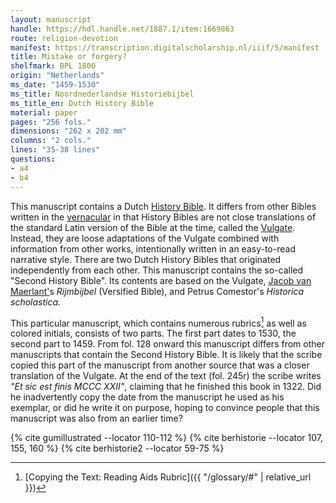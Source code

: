 ```yaml
---
layout: manuscript
handle: https://hdl.handle.net/1887.1/item:1669863
route: religion-devotion
manifest: https://transcription.digitalscholarship.nl/iiif/5/manifest
title: Mistake or forgery?
shelfmark: BPL 1800
origin: "Netherlands"
ms_date: "1459-1530"
ms_title: Noordnederlandse Historiebijbel 
ms_title_en: Dutch History Bible
material: paper
pages: "256 fols."
dimensions: "262 x 202 mm"
columns: "2 cols."
lines: "35-38 lines"
questions:
- a4
- b4
---
```


This manuscript contains a Dutch [History
Bible](https://en.wikipedia.org/wiki/Bible_Historiale). It differs from
other Bibles written in the
[vernacular](https://en.wikipedia.org/wiki/Vernacular) in that History
Bibles are not close translations of the standard Latin version of the
Bible at the time, called the
[Vulgate](https://en.wikipedia.org/wiki/Vulgate). Instead, they are
loose adaptations of the Vulgate combined with information from other
works, intentionally written in an easy-to-read narrative style. There
are two Dutch History Bibles that originated independently from each
other. This manuscript contains the so-called "Second History Bible".
Its contents are based on the Vulgate, [Jacob van
Maerlant'](https://en.wikipedia.org/wiki/Jacob_van_Maerlant)s
*Rijmbijbel* (Versified Bible), and Petrus Comestor's *Historica scholastica.*

This particular manuscript, which contains numerous rubrics[^1] as well as
colored initials, consists of two parts. The first part dates to 1530,
the second part to 1459. From fol. 128 onward this manuscript differs
from other manuscripts that contain the Second History Bible. It is
likely that the scribe copied this part of the manuscript from another
source that was a closer translation of the Vulgate. At the end of the
text (fol. 245r) the scribe writes *"Et sic est finis MCCC XXII"*,
claiming that he finished this book in 1322. Did he inadvertently copy
the date from the manuscript he used as his exemplar, or did he write it
on purpose, hoping to convince people that this manuscript was also from
an earlier time?

[^1]: [Copying the Text: Reading Aids Rubric]({{ "/glossary/#" | relative_url }})

{% cite gumillustrated --locator 110-112 %}
{% cite berhistorie --locator 107, 155, 160 %}
{% cite berhistorie2 --locator 59-75 %}